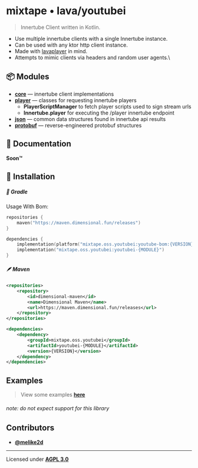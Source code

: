 # mixtape &bull; lava/youtubei

> Innertube Client written in Kotlin.

- Use multiple innertube clients with a single Innertube instance.
- Can be used with any ktor http client instance.
- Made with [lavaplayer](https://github.com/sedmelluq/lavaplayer) in mind.
- Attempts to mimic clients via headers and random user agents.\

## 📦 Modules

- [**core**](/youtubei-core) — innertube client implementations
- [**player**](/youtubei-player) — classes for requesting innertube players
  - **PlayerScriptManager** to fetch player scripts used to sign stream urls
  - **Innertube.player** for executing the /player innertube endpoint
- [**json**](/youtubei-json) — common data structures found in innertube api results
- [**protobuf**](/youtubei-proto) — reverse-engineered protobuf structures

## 📁 Documentation

**Soon™️**

## 🚀 Installation

##### 🐘 Gradle

Usage With Bom:

```kotlin
repositories {
    maven("https://maven.dimensional.fun/releases")
}

dependencies {
    implementation(platform("mixtape.oss.youtubei:youtube-bom:{VERSION}"))
    implementation("mixtape.oss.youtubei:youtubei-{MODULE}")
}
```

##### 🪶 Maven

```xml
<repositories>
    <repository>
        <id>dimensional-maven</id>
        <name>Dimensional Maven</name>
        <url>https://maven.dimensional.fun/releases</url>
    </repository>
</repositories>

<dependencies>
    <dependency>
        <groupId>mixtape.oss.youtubei</groupId>
        <artifactId>youtubei-{MODULE}</artifactId>
        <version>{VERSION}</version>
    </dependency>
</dependencies>
```

## Examples

> View some examples [**here**](./examples/src/main/kotlin)

###### *note:* do not expect support for this library

## Contributors

- [**@melike2d**](https://www.dimensional.fun)

---

Licensed under [**AGPL 3.0**](./LICENSE)

